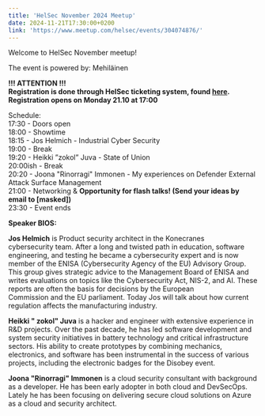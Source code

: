 ```yaml
---
title: 'HelSec November 2024 Meetup'
date: 2024-11-21T17:30:00+0200
link: 'https://www.meetup.com/helsec/events/304074876/'
---
```


Welcome to HelSec November meetup!

 The event is powered by: Mehiläinen

 **!!! ATTENTION !!!**  
**Registration is done through HelSec ticketing system, found [here](<https://events.helsec.fi/helsec/nvmbr/>).**  
**Registration opens on Monday 21.10 at 17:00**

 Schedule:  
17:30 - Doors open  
18:00 - Showtime  
18:15 - Jos Helmich - Industrial Cyber Security  
19:00 - Break  
19:20 - Heikki ”zokol” Juva - State of Union  
20:00ish - Break  
20:20 - Joona "Rinorragi" Immonen - My experiences on Defender External Attack Surface Management  
21:00 - Networking & **Opportunity for flash talks! (Send your ideas by email to [masked])**  
23:30 - Event ends

 **Speaker BIOS:**

 **Jos Helmich** is Product security architect in the Konecranes  
cybersecurity team. After a long and twisted path in education, software  
engineering, and testing he became a cybersecurity expert and is now  
member of the ENISA (Cybersecurity Agency of the EU) Advisory Group.  
This group gives strategic advice to the Management Board of ENISA and writes evaluations on topics like the Cybersecurity Act, NIS-2, and AI. These reports are often the basis for decisions by the European  
Commission and the EU parliament. Today Jos will talk about how current regulation affects the manufacturing industry.

 **Heikki " zokol" Juva** is a hacker and engineer with extensive experience in R&D projects. Over the past decade, he has led software development and system security initiatives in battery technology and critical infrastructure sectors. His ability to create prototypes by combining mechanics, electronics, and software has been instrumental in the success of various projects, including the electronic badges for the Disobey event.

 **Joona "Rinorragi" Immonen** is a cloud security consultant with background as a developer. He has been early adopter in both cloud and DevSecOps. Lately he has been focusing on delivering secure cloud solutions on Azure as a cloud and security architect.

 